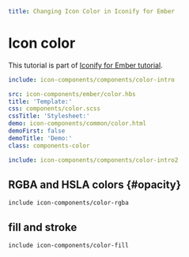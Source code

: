 ```yaml
title: Changing Icon Color in Iconify for Ember
```

# Icon color

This tutorial is part of [Iconify for Ember tutorial](./index.md).

```yaml
include: icon-components/components/color-intro
```

```yaml
src: icon-components/ember/color.hbs
title: 'Template:'
css: components/color.scss
cssTitle: 'Stylesheet:'
demo: icon-components/common/color.html
demoFirst: false
demoTitle: 'Demo:'
class: components-color
```

```yaml
include: icon-components/components/color-intro2
```

## RGBA and HSLA colors {#opacity}

`include icon-components/color-rgba`

## fill and stroke

`include icon-components/color-fill`
